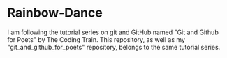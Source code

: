 # Rainbow-Dance
I am following the tutorial series on git and GitHub named "Git and Github for Poets" by The Coding Train. This repository, as well as my "git_and_github_for_poets" repository, belongs to the same tutorial series.
